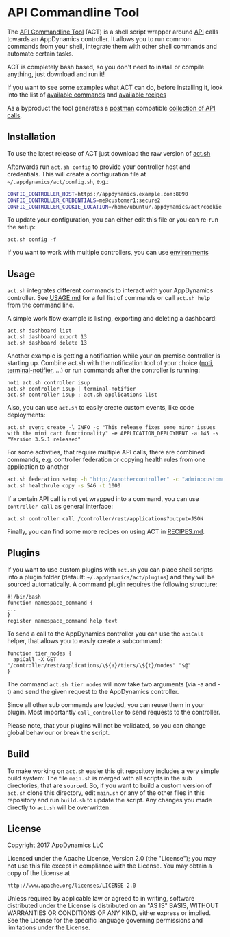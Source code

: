 # API Commandline Tool

The [API Commandline Tool](https://github.com/Appdynamics/api-commandline-tool) (ACT) is a shell script wrapper around [API](https://docs.appdynamics.com/display/latest/AppDynamics+APIs#AppDynamicsAPIs-apiindex) calls towards an AppDynamics controller. It allows you to run common commands from your shell, integrate them with other shell commands and automate certain tasks.

ACT is completely bash based, so you don't need to install or compile anything, just download and run it!

If you want to see some examples what ACT can do, before installing it, look into the list of [available commands](USAGE.md) and [available recipes](RECIPES.md)

As a byproduct the tool generates a [postman](https://www.getpostman.com/) compatible [collection of API calls](postman-collection.json).

## Installation

To use the latest release of ACT just download the raw version of [act.sh](https://github.com/Appdynamics/api-commandline-tool/blob/master/act.sh)

Afterwards run `act.sh config` to provide your controller host and credentials. This will create a configuration file at `~/.appdynamics/act/config.sh`, e.g.:

```bash
CONFIG_CONTROLLER_HOST=https://appdynamics.example.com:8090
CONFIG_CONTROLLER_CREDENTIALS=me@customer1:secure2
CONFIG_CONTROLLER_COOKIE_LOCATION=/home/ubuntu/.appdynamics/act/cookie.txt
```

To update your configuration, you can either edit this file or you can re-run the setup:

```shell
act.sh config -f
```

If you want to work with multiple controllers, you can use [environments](USAGE.md#environment)


## Usage

`act.sh` integrates different commands to interact with your AppDynamics controller. See [USAGE.md](USAGE.md) for a full list of commands or call `act.sh help` from the command line.

A simple work flow example is listing, exporting and deleting a dashboard:

```shell
act.sh dashboard list
act.sh dashboard export 13
act.sh dashboard delete 13
```

Another example is getting a notification while your on premise controller is starting up. Combine act.sh with the notification tool of your choice ([noti](https://github.com/variadico/noti/), [terminal-notifier](https://github.com/julienXX/terminal-notifier), ...) or run commands after the controller is running:

```shell
noti act.sh controller isup
act.sh controller isup | terminal-notifier
act.sh controller isup ; act.sh applications list
```

Also, you can use `act.sh` to easily create custom events, like code deployments:

```shell
act.sh event create -l INFO -c "This release fixes some minor issues with the mini cart functionality" -e APPLICATION_DEPLOYMENT -a 145 -s "Version 3.5.1 released"
```

For some activities, that require multiple API calls, there are combined commands, e.g. controller federation or copying health rules from one application to another

```bash
act.sh federation setup -h "http://anothercontroller" -c "admin:customer1@password"
act.sh healthrule copy -s 546 -t 1000
```

If a certain API call is not yet wrapped into a command, you can use `controller call` as general interface:

```
act.sh controller call /controller/rest/applications?output=JSON
```

Finally, you can find some more recipes on using ACT in [RECIPES.md](RECIPES.md).


## Plugins

If you want to use custom plugins with `act.sh` you can place shell scripts into a plugin folder (default: `~/.appdynamics/act/plugins`) and they will be sourced automatically. A command plugin requires the following structure:

```shell
#!/bin/bash
function namespace_command {
...
}
register namespace_command help text
```

To send a call to the AppDynamics controller you can use the `apiCall` helper, that allows you to easily create a subcommand:

```shell
function tier_nodes {
  apiCall -X GET "/controller/rest/applications/\${a}/tiers/\${t}/nodes" "$@"
}
```

The command `act.sh tier nodes` will now take two arguments (via -a and -t) and send the given request to the AppDynamics controller.

Since all other sub commands are loaded, you can reuse them in your plugin. Most importantly `call_controller` to send requests to the controller.

Please note, that your plugins will not be validated, so you can change global behaviour or break the script.

## Build

To make working on `act.sh` easier this git repository includes a very simple build system: The file `main.sh` is merged with all scripts in the sub directories, that are `source`d. So, if you want to build a custom version of `act.sh` clone this directory, edit `main.sh` or any of the other files in this repository and run `build.sh` to update the script. Any changes you made directly to `act.sh` will be overwritten.

## License

Copyright 2017 AppDynamics LLC

Licensed under the Apache License, Version 2.0 (the "License"); you may not use this file except in compliance with the License.
You may obtain a copy of the License at

    http://www.apache.org/licenses/LICENSE-2.0

Unless required by applicable law or agreed to in writing, software distributed under the License is distributed on an "AS IS" BASIS, WITHOUT WARRANTIES OR CONDITIONS OF ANY KIND, either express or implied.
See the License for the specific language governing permissions and limitations under the License.
